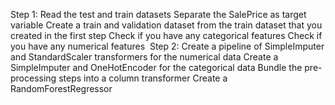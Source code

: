 Step 1:
Read the test and train datasets
Separate the SalePrice as target variable
Create a train and validation dataset from the train dataset that you created in the first step
Check if you have any categorical features
Check if you have any numerical features
​
Step 2:
Create a pipeline of SimpleImputer and StandardScaler transformers for the numerical data
Create a SimpleImputer and OneHotEncoder for the categorical data
Bundle the pre-processing steps into a column transformer
Create a RandomForestRegressor